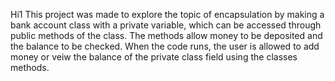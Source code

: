 Hi1 This project was made to explore the topic of encapsulation by making a bank account class with a private variable, which can be accessed through public methods of the class. The methods allow money to be deposited and the balance to be checked. When the code runs, the user is allowed to add money or veiw the balance of the private class field using the classes methods.
